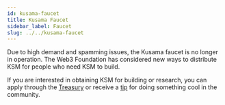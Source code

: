 ```yaml
---
id: kusama-faucet
title: Kusama Faucet
sidebar_label: Faucet
slug: ../../kusama-faucet
---
```


Due to high demand and spamming issues, the Kusama faucet is no longer in operation. The Web3
Foundation has considered new ways to distribute KSM for people who need KSM to build.

If you are interested in obtaining KSM for building or research, you can apply through the
[Treasury](../../learn/mirror-learn-treasury.md#creating-a-treasury-proposal) or receive a
[tip](../../learn/mirror-learn-treasury.md#tipping) for doing something cool in the community.
